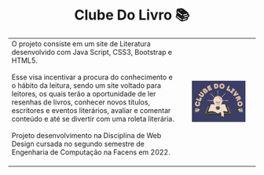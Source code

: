 <h1 align="center">Clube Do Livro 📚</h1>
<table border=0>
<tr> <td width="70%">
O projeto consiste em um site de Literatura desenvolvido com Java Script, CSS3, Bootstrap e HTML5.
<br>
<br>
Esse visa incentivar a procura do conhecimento e o hábito da leitura, sendo um site voltado para leitores, os quais terão a oportunidade de ler resenhas de livros, conhecer novos títulos, escritores e eventos literários, avaliar e comentar conteúdo e até se divertir com uma roleta literária.
<br>
<br>
Projeto desenvolvimento na Disciplina de Web Design cursada no segundo semestre de Engenharia de Computação na Facens em 2022.
<br>
<br>
 </td>
 <td width="30%">
<p align="center">
<img src="imagens/logo.png" width="80%"/>
  </p>
   </td></tr>
</table>
